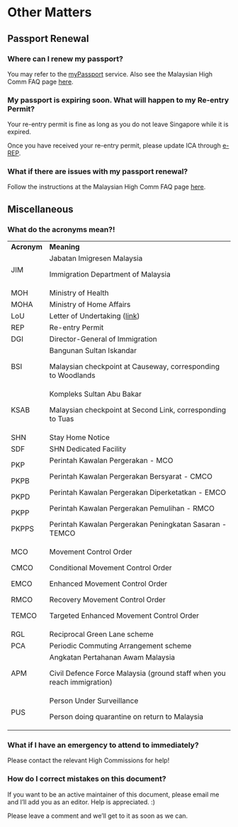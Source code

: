 # Other Matters

## Passport Renewal 


### Where can I renew my passport? 

You may refer to the [myPassport](https://eservices.imi.gov.my/myimms/myPassport?lang=en) service. Also see the Malaysian High Comm FAQ page [here](http://tinyurl.com/jervois301).


### My passport is expiring soon. What will happen to my Re-entry Permit? 

Your re-entry permit is fine as long as you do not leave Singapore while it is expired.

Once you have received your re-entry permit, please update ICA through [e-REP](https://www.ica.gov.sg/esvclandingpage/erep).


### What if there are issues with my passport renewal? 

Follow the instructions at the Malaysian High Comm FAQ page [here](http://tinyurl.com/jervois301).


## Miscellaneous 


### What do the acronyms mean?! 


<table>
  <tr>
   <td><strong>Acronym</strong>
   </td>
   <td><strong>Meaning</strong>
   </td>
  </tr>
  <tr>
   <td>JIM
   </td>
   <td>Jabatan Imigresen Malaysia
<p>
Immigration Department of Malaysia
   </td>
  </tr>
  <tr>
   <td>MOH
   </td>
   <td>Ministry of Health
   </td>
  </tr>
  <tr>
   <td>MOHA
   </td>
   <td>Ministry of Home Affairs
   </td>
  </tr>
  <tr>
   <td>LoU
   </td>
   <td>Letter of Undertaking (<a href="http://www.nadma.gov.my/images/nadma/documents/garispanduan/LATEST_LOU.pdf">link</a>)
   </td>
  </tr>
  <tr>
   <td>REP
   </td>
   <td>Re-entry Permit
   </td>
  </tr>
  <tr>
   <td>DGI
   </td>
   <td>Director-General of Immigration
   </td>
  </tr>
  <tr>
   <td>BSI
   </td>
   <td>Bangunan Sultan Iskandar
<p>
Malaysian checkpoint at Causeway, corresponding to Woodlands
   </td>
  </tr>
  <tr>
   <td>KSAB
   </td>
   <td>Kompleks Sultan Abu Bakar
<p>
Malaysian checkpoint at Second Link, corresponding to Tuas
   </td>
  </tr>
  <tr>
   <td>SHN
   </td>
   <td>Stay Home Notice
   </td>
  </tr>
  <tr>
   <td>SDF
   </td>
   <td>SHN Dedicated Facility
   </td>
  </tr>
  <tr>
   <td>PKP
<p>
PKPB
<p>
PKPD
<p>
PKPP
<p>
PKPPS
   </td>
   <td>Perintah Kawalan Pergerakan - MCO
<p>
Perintah Kawalan Pergerakan Bersyarat - CMCO
<p>
Perintah Kawalan Pergerakan Diperketatkan - EMCO
<p>
Perintah Kawalan Pergerakan Pemulihan - RMCO
<p>
Perintah Kawalan Pergerakan Peningkatan Sasaran - TEMCO
   </td>
  </tr>
  <tr>
   <td>MCO
<p>
CMCO
<p>
EMCO
<p>
RMCO
<p>
TEMCO
   </td>
   <td>Movement Control Order
<p>
Conditional Movement Control Order
<p>
Enhanced Movement Control Order
<p>
Recovery Movement Control Order
<p>
Targeted Enhanced Movement Control Order
   </td>
  </tr>
  <tr>
   <td>RGL
   </td>
   <td>Reciprocal Green Lane scheme
   </td>
  </tr>
  <tr>
   <td>PCA
   </td>
   <td>Periodic Commuting Arrangement scheme
   </td>
  </tr>
  <tr>
   <td>APM
   </td>
   <td>Angkatan Pertahanan Awam Malaysia
<p>
Civil Defence Force Malaysia (ground staff when you reach immigration)
   </td>
  </tr>
  <tr>
   <td>PUS
   </td>
   <td>Person Under Surveillance
<p>
Person doing quarantine on return to Malaysia
   </td>
  </tr>
</table>



### What if I have an emergency to attend to immediately? 

Please contact the relevant High Commissions for help!


### How do I correct mistakes on this document? 

If you want to be an active maintainer of this document, please email me and I’ll add you as an editor. Help is appreciated. :)

Please leave a comment and we’ll get to it as soon as we can.
